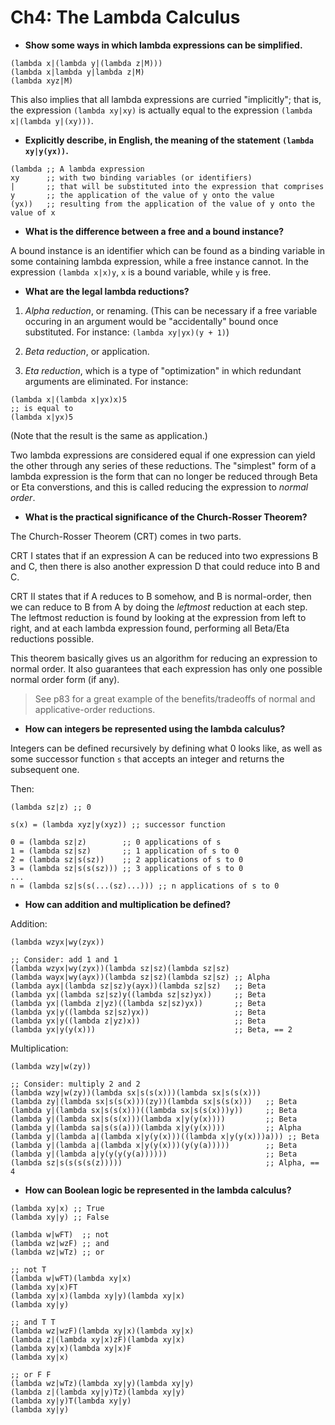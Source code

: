 # Ch4: The Lambda Calculus

- **Show some ways in which lambda expressions can be simplified.**

```
(lambda x|(lambda y|(lambda z|M)))
(lambda x|lambda y|lambda z|M)
(lambda xyz|M)
```

This also implies that all lambda expressions are curried "implicitly"; that is, the expression `(lambda xy|xy)` is actually equal to the expression `(lambda x|(lambda y|(xy)))`.

- **Explicitly describe, in English, the meaning of the statement `(lambda xy|y(yx))`.**

```
(lambda ;; A lambda expression
xy      ;; with two binding variables (or identifiers)
|       ;; that will be substituted into the expression that comprises
y       ;; the application of the value of y onto the value
(yx))   ;; resulting from the application of the value of y onto the value of x
```

- **What is the difference between a free and a bound instance?**

A bound instance is an identifier which can be found as a binding variable in some containing lambda expression, while a free instance cannot. In the expression `(lambda x|x)y`, `x` is a bound variable, while `y` is free.

- **What are the legal lambda reductions?**

1. _Alpha reduction_, or renaming. (This can be necessary if a free variable occuring in an argument would be "accidentally" bound once substituted. For instance: `(lambda xy|yx)(y + 1)`)

2. _Beta reduction_, or application.

3. _Eta reduction_, which is a type of "optimization" in which redundant arguments are eliminated. For instance:

```
(lambda x|(lambda x|yx)x)5
;; is equal to
(lambda x|yx)5
```

(Note that the result is the same as application.)

Two lambda expressions are considered equal if one expression can yield the other through any series of these reductions. The "simplest" form of a lambda expression is the form that can no longer be reduced through Beta or Eta converstions, and this is called reducing the expression to _normal order_.

- **What is the practical significance of the Church-Rosser Theorem?**

The Church-Rosser Theorem (CRT) comes in two parts.

CRT I states that if an expression A can be reduced into two expressions B and C, then there is also another expression D that could reduce into B and C.

CRT II states that if A reduces to B somehow, and B is normal-order, then we can reduce to B from A by doing the _leftmost_ reduction at each step. The leftmost reduction is found by looking at the expression from left to right, and at each lambda expression found, performing all Beta/Eta reductions possible.

This theorem basically gives us an algorithm for reducing an expression to normal order. It also guarantees that each expression has only one possible normal order form (if any).

> See p83 for a great example of the benefits/tradeoffs of normal and applicative-order reductions.

- **How can integers be represented using the lambda calculus?**

Integers can be defined recursively by defining what 0 looks like, as well as some successor function `s` that accepts an integer and returns the subsequent one.

Then:

```
(lambda sz|z) ;; 0

s(x) = (lambda xyz|y(xyz)) ;; successor function

0 = (lambda sz|z)        ;; 0 applications of s
1 = (lambda sz|sz)       ;; 1 application of s to 0
2 = (lambda sz|s(sz))    ;; 2 applications of s to 0
3 = (lambda sz|s(s(sz))) ;; 3 applications of s to 0
...
n = (lambda sz|s(s(...(sz)...))) ;; n applications of s to 0
```

- **How can addition and multiplication be defined?**

Addition:

```
(lambda wzyx|wy(zyx))

;; Consider: add 1 and 1
(lambda wzyx|wy(zyx))(lambda sz|sz)(lambda sz|sz)
(lambda wayx|wy(ayx))(lambda sz|sz)(lambda sz|sz) ;; Alpha
(lambda ayx|(lambda sz|sz)y(ayx))(lambda sz|sz)   ;; Beta
(lambda yx|(lambda sz|sz)y((lambda sz|sz)yx))     ;; Beta
(lambda yx|(lambda z|yz)((lambda sz|sz)yx))       ;; Beta
(lambda yx|y((lambda sz|sz)yx))                   ;; Beta
(lambda yx|y((lambda z|yz)x))                     ;; Beta
(lambda yx|y(y(x)))                               ;; Beta, == 2
```

Multiplication:

```
(lambda wzy|w(zy))

;; Consider: multiply 2 and 2
(lambda wzy|w(zy))(lambda sx|s(s(x)))(lambda sx|s(s(x)))
(lambda zy|(lambda sx|s(s(x)))(zy))(lambda sx|s(s(x)))   ;; Beta
(lambda y|(lambda sx|s(s(x)))((lambda sx|s(s(x)))y))     ;; Beta
(lambda y|(lambda sx|s(s(x)))(lambda x|y(y(x))))         ;; Beta
(lambda y|(lambda sa|s(s(a)))(lambda x|y(y(x))))         ;; Alpha
(lambda y|(lambda a|(lambda x|y(y(x)))((lambda x|y(y(x)))a))) ;; Beta
(lambda y|(lambda a|(lambda x|y(y(x)))(y(y(a)))))        ;; Beta
(lambda y|(lambda a|y(y(y(y(a))))))                      ;; Beta
(lambda sz|s(s(s(s(z)))))                                ;; Alpha, == 4
```

- **How can Boolean logic be represented in the lambda calculus?**

```
(lambda xy|x) ;; True
(lambda xy|y) ;; False

(lambda w|wFT)  ;; not
(lambda wz|wzF) ;; and
(lambda wz|wTz) ;; or

;; not T
(lambda w|wFT)(lambda xy|x)
(lambda xy|x)FT
(lambda xy|x)(lambda xy|y)(lambda xy|x)
(lambda xy|y)

;; and T T
(lambda wz|wzF)(lambda xy|x)(lambda xy|x)
(lambda z|(lambda xy|x)zF)(lambda xy|x)
(lambda xy|x)(lambda xy|x)F
(lambda xy|x)

;; or F F
(lambda wz|wTz)(lambda xy|y)(lambda xy|y)
(lambda z|(lambda xy|y)Tz)(lambda xy|y)
(lambda xy|y)T(lambda xy|y)
(lambda xy|y)
```
